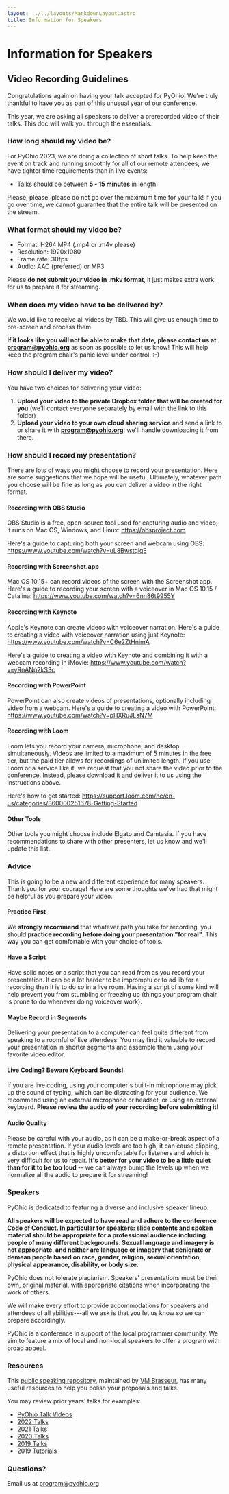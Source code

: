 ```yaml
---
layout: ../../layouts/MarkdownLayout.astro
title: Information for Speakers
---
```


# Information for Speakers

## Video Recording Guidelines

Congratulations again on having your talk accepted for PyOhio!
We're truly thankful to have you as part of this unusual year of our
conference.

This year, we are asking all speakers to deliver a prerecorded video of
their talks. This doc will walk you through the essentials.

### How long should my video be?

For PyOhio 2023, we are doing a collection of short talks. To help keep
the event on track and running smoothly for all of our remote attendees,
we have tighter time requirements than in live events:

- Talks should be between **5 - 15 minutes** in length.

Please, please, please do not go over the maximum time for your talk! If
you go over time, we cannot guarantee that the entire talk will be
presented on the stream.

### What format should my video be?

- Format: H264 MP4 (.mp4 or .m4v please)
- Resolution: 1920x1080
- Frame rate: 30fps
- Audio: AAC (preferred) or MP3

Please **do not submit your video in .mkv format**,
it just makes extra work for us to prepare it for streaming.

### When does my video have to be delivered by?

We would like to receive all videos by TBD.
This will give us enough time to pre-screen and process them.

**If it looks like you will not be able to make that date, please
contact us at <program@pyohio.org>** as soon as possible to let us know!
This will help keep the program chair's panic level under control. :-)

### How should I deliver my video?

You have two choices for delivering your video:

1.  **Upload your video to the private Dropbox folder that will be
    created for you** (we'll contact everyone separately by email with
    the link to this folder)
2.  **Upload your video to your own cloud sharing service** and send a
    link to or share it with **<program@pyohio.org>**; we'll handle
    downloading it from there.

### How should I record my presentation?

There are lots of ways you might choose to record your presentation.
Here are some suggestions that we hope will be useful. Ultimately,
whatever path you choose will be fine as long as you can deliver a video
in the right format.

#### Recording with OBS Studio

OBS Studio is a free, open-source tool used for capturing audio and
video; it runs on Mac OS, Windows, and Linux: <https://obsproject.com>

Here's a guide to capturing both your screen and webcam using OBS:
<https://www.youtube.com/watch?v=uL8BwstqiqE>

#### Recording with Screenshot.app

Mac OS 10.15+ can record videos of the screen with the Screenshot app.
Here's a guide to recording your screen with a voiceover in Mac OS 10.15
/ Catalina: <https://www.youtube.com/watch?v=6nn86t9955Y>

#### Recording with Keynote

Apple's Keynote can create videos with voiceover narration. Here's a
guide to creating a video with voiceover narration using just Keynote:
<https://www.youtube.com/watch?v=C6e2ZtHnimA>

Here's a guide to creating a video with Keynote and combining it with a
webcam recording in iMovie:
<https://www.youtube.com/watch?v=yRnANp2kS3c>

#### Recording with PowerPoint

PowerPoint can also create videos of presentations, optionally including
video from a webcam. Here's a guide to creating a video with PowerPoint:
<https://www.youtube.com/watch?v=pHXRuJEsN7M>

#### Recording with Loom

Loom lets you record your camera, microphone, and desktop simultaneously.
Videos are limited to a maximum of 5 minutes in the free tier,
but the paid tier allows for recordings of unlimited length.
If you use Loom or a service like it,
we request that you not share the video prior to the conference.
Instead, please download it and deliver it to us using the instructions above.

Here's how to get started:
<https://support.loom.com/hc/en-us/categories/360000251678-Getting-Started>

#### Other Tools

Other tools you might choose include Elgato and Camtasia. If you have
recommendations to share with other presenters, let us know and we'll
update this list.

### Advice

This is going to be a new and different experience for many speakers.
Thank you for your courage! Here are some thoughts we've had that might
be helpful as you prepare your video.

#### Practice First

We **strongly recommend** that whatever path you take for recording, you
should **practice recording before doing your presentation "for real"**.
This way you can get comfortable with your choice of tools.

#### Have a Script

Have solid notes or a script that you can read from as you record your
presentation. It can be a lot harder to be impromptu or to ad lib for a
recording than it is to do so in a live room. Having a script of some
kind will help prevent you from stumbling or freezing up (things your
program chair is prone to do whenever doing voiceover work).

#### Maybe Record in Segments

Delivering your presentation to a computer can feel quite different from
speaking to a roomful of live attendees. You may find it valuable to
record your presentation in shorter segments and assemble them using
your favorite video editor.

#### Live Coding? Beware Keyboard Sounds!

If you are live coding, using your computer's built-in microphone may
pick up the sound of typing, which can be distracting for your audience.
We recommend using an external microphone or headset, or using an
external keyboard. **Please review the audio of your recording before
submitting it!**

#### Audio Quality

Please be careful with your audio, as it can be a make-or-break aspect
of a remote presentation. If your audio levels are too high, it can
cause clipping, a distortion effect that is highly uncomfortable for
listeners and which is very difficult for us to repair. **It's better for
your video to be a little quiet than for it to be too loud** -- we can
always bump the levels up when we normalize all the audio to prepare
it for streaming!

### Speakers

PyOhio is dedicated to featuring a diverse and inclusive speaker lineup.

**All speakers will be expected to have read and adhere to the
conference [Code of Conduct](/code-of-conduct). In particular for
speakers: slide contents and spoken material should be appropriate for a
professional audience including people of many different backgrounds.
Sexual language and imagery is not appropriate, and neither are language
or imagery that denigrate or demean people based on race, gender,
religion, sexual orientation, physical appearance, disability, or body
size.**

PyOhio does not tolerate plagiarism. Speakers' presentations must be
their own, original material, with appropriate citations when incorporating
the work of others.

We will make every effort to provide accommodations for speakers and
attendees of all abilities---all we ask is that you let us know so we
can prepare accordingly.

PyOhio is a conference in support of the local programmer community. We
aim to feature a mix of local and non-local speakers to offer a program
with broad appeal.

### Resources

This [public speaking
repository](https://github.com/vmbrasseur/Public_Speaking), maintained
by [VM Brasseur](https://twitter.com/vmbrasseur), has many useful
resources to help you polish your proposals and talks.

You may review prior years' talks for examples:

- [PyOhio Talk Videos](https://www.youtube.com/@PyOhio/playlists)
- [2022 Talks](https://www.pyohio.org/2022/events/talks/)
- [2021 Talks](https://www.pyohio.org/2021/events/talks/)
- [2020 Talks](https://www.pyohio.org/2020/events/talks/)
- [2019 Talks](https://www.pyohio.org/2019/events/talks/)
- [2019 Tutorials](https://www.pyohio.org/2019/events/tutorials/)

### Questions?

Email us at <program@pyohio.org>
